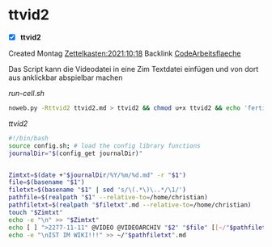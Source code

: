 # ttvid2

- [X] **ttvid2**

Created Montag [Zettelkasten:2021:10:18]()
Backlink [CodeArbeitsflaeche]()

Das Script kann die Videodatei in eine Zim Textdatei einfügen und von dort aus anklickbar abspielbar machen

*run-cell.sh*
```bash
noweb.py -Rttvid2 ttvid2.md > ttvid2 && chmod u+x ttvid2 && echo 'fertig'
```

*ttvid2*
```bash
#!/bin/bash
source config.sh; # load the config library functions
journalDir="$(config_get journalDir)"


Zimtxt=$(date +"$journalDir/%Y/%m/%d.md" -r "$1")
file=$(basename "$1")
filetxt=$(basename "$1" | sed 's/\(.*\)\..*/\1/')
pathfile=$(realpath "$1" --relative-to=/home/christian)
pathfiletxt=$(realpath "$filetxt".md --relative-to=/home/christian)
touch "$Zimtxt"
echo -e "\n" >> "$Zimtxt"
echo [ ] ">2277-11-11" @VIDEO @VIDEOARCHIV "$2" "$file" [[~/"$pathfiletxt"]] ";" [[~/"$pathfile"]] >> "$Zimtxt"
echo -e "\nIST IM WIKI!!!" >> ~/"$pathfiletxt".md
```

